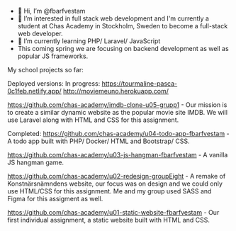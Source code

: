 - 👋 Hi, I’m @fbarfvestam
- 👀 I’m interested in full stack web development and I'm currently a student at Chas Academy in Stockholm, Sweden to become a full-stack web developer.
- 🌱 I’m currently learning PHP/ Laravel/ JavaScript
- This coming spring we are focusing on backend development as well as popular JS frameworks.

My school projects so far:

Deployed versions: 
In progress: https://tourmaline-pasca-0c1feb.netlify.app/
http://moviemeuno.herokuapp.com/

https://github.com/chas-academy/imdb-clone-u05-grupp1 - Our mission is to create a similar dynamic website as the popular movie site IMDB. We will use Laravel along with HTML and CSS for this assignment.

Completed:
https://github.com/chas-academy/u04-todo-app-fbarfvestam - A todo app built with PHP/ Docker/ HTML and Bootstrap/ CSS.

https://github.com/chas-academy/u03-js-hangman-fbarfvestam - A vanilla JS hangman game.

https://github.com/chas-academy/u02-redesign-groupEight - A remake of Konstnärsnämndens website, our focus was on design and we could only use HTML/CSS for this assignment. Me and my group used SASS and Figma for this assigment as well.

https://github.com/chas-academy/u01-static-website-fbarfvestam - Our first individual assignment, a static website built with HTML and CSS.

<!---
fbarfvestam/fbarfvestam is a ✨ special ✨ repository because its `README.md` (this file) appears on your GitHub profile.
You can click the Preview link to take a look at your changes.
--->
